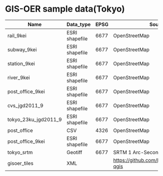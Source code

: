 # GIS-OER sample data(Tokyo)

|Name|Data_type|EPSG|Source|
|---|---|---|---|
|rail_9kei|ESRI shapefile|6677|OpenStreetMap|
|subway_9kei|ESRI shapefile|6677|OpenStreetMap|
|station_9kei|ESRI shapefile|6677|OpenStreetMap|
|river_9kei|ESRI shapefile|6677|OpenStreetMap|
|post_office_9kei|ESRI shapefile|6677|OpenStreetMap|
|cvs_jgd2011_9|ESRI shapefile|6677|OpenStreetMap|
|tokyo_23ku_jgd2011_9|ESRI shapefile|6677|OpenStreetMap|
|post_office|CSV|4326|OpenStreetMap|
|post_office_9kei|ESRI shapefile|6677|OpenStreetMap|
|tokyo_srtm|Geotiff|6677|SRTM 1 Arc-Second Global|
|gisoer_tiles|XML||https://github.com/MIERUNE/mierune-qgis |
